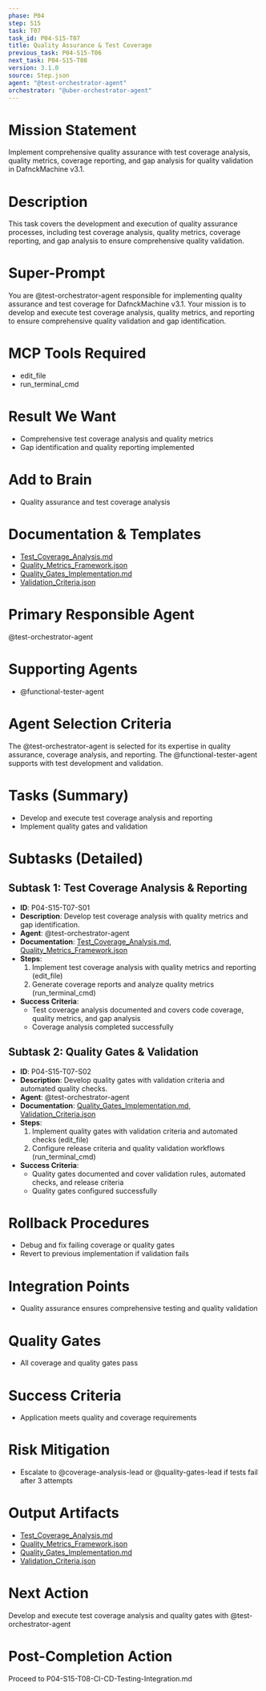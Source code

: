 ```yaml
---
phase: P04
step: S15
task: T07
task_id: P04-S15-T07
title: Quality Assurance & Test Coverage
previous_task: P04-S15-T06
next_task: P04-S15-T08
version: 3.1.0
source: Step.json
agent: "@test-orchestrator-agent"
orchestrator: "@uber-orchestrator-agent"
---
```


# Mission Statement
Implement comprehensive quality assurance with test coverage analysis, quality metrics, coverage reporting, and gap analysis for quality validation in DafnckMachine v3.1.

# Description
This task covers the development and execution of quality assurance processes, including test coverage analysis, quality metrics, coverage reporting, and gap analysis to ensure comprehensive quality validation.

# Super-Prompt
You are @test-orchestrator-agent responsible for implementing quality assurance and test coverage for DafnckMachine v3.1. Your mission is to develop and execute test coverage analysis, quality metrics, and reporting to ensure comprehensive quality validation and gap identification.

# MCP Tools Required
- edit_file
- run_terminal_cmd

# Result We Want
- Comprehensive test coverage analysis and quality metrics
- Gap identification and quality reporting implemented

# Add to Brain
- Quality assurance and test coverage analysis

# Documentation & Templates
- [Test_Coverage_Analysis.md](mdc:01_Machine/04_Documentation/Doc/Phase_4/15_Automated_Testing/Test_Coverage_Analysis.md)
- [Quality_Metrics_Framework.json](mdc:01_Machine/04_Documentation/Doc/Phase_4/15_Automated_Testing/Quality_Metrics_Framework.json)
- [Quality_Gates_Implementation.md](mdc:01_Machine/04_Documentation/Doc/Phase_4/15_Automated_Testing/Quality_Gates_Implementation.md)
- [Validation_Criteria.json](mdc:01_Machine/04_Documentation/Doc/Phase_4/15_Automated_Testing/Validation_Criteria.json)

# Primary Responsible Agent
@test-orchestrator-agent

# Supporting Agents
- @functional-tester-agent

# Agent Selection Criteria
The @test-orchestrator-agent is selected for its expertise in quality assurance, coverage analysis, and reporting. The @functional-tester-agent supports with test development and validation.

# Tasks (Summary)
- Develop and execute test coverage analysis and reporting
- Implement quality gates and validation

# Subtasks (Detailed)
## Subtask 1: Test Coverage Analysis & Reporting
- **ID**: P04-S15-T07-S01
- **Description**: Develop test coverage analysis with quality metrics and gap identification.
- **Agent**: @test-orchestrator-agent
- **Documentation**: [Test_Coverage_Analysis.md](mdc:01_Machine/04_Documentation/Doc/Phase_4/15_Automated_Testing/Test_Coverage_Analysis.md), [Quality_Metrics_Framework.json](mdc:01_Machine/04_Documentation/Doc/Phase_4/15_Automated_Testing/Quality_Metrics_Framework.json)
- **Steps**:
    1. Implement test coverage analysis with quality metrics and reporting (edit_file)
    2. Generate coverage reports and analyze quality metrics (run_terminal_cmd)
- **Success Criteria**:
    - Test coverage analysis documented and covers code coverage, quality metrics, and gap analysis
    - Coverage analysis completed successfully

## Subtask 2: Quality Gates & Validation
- **ID**: P04-S15-T07-S02
- **Description**: Develop quality gates with validation criteria and automated quality checks.
- **Agent**: @test-orchestrator-agent
- **Documentation**: [Quality_Gates_Implementation.md](mdc:01_Machine/04_Documentation/Doc/Phase_4/15_Automated_Testing/Quality_Gates_Implementation.md), [Validation_Criteria.json](mdc:01_Machine/04_Documentation/Doc/Phase_4/15_Automated_Testing/Validation_Criteria.json)
- **Steps**:
    1. Implement quality gates with validation criteria and automated checks (edit_file)
    2. Configure release criteria and quality validation workflows (run_terminal_cmd)
- **Success Criteria**:
    - Quality gates documented and cover validation rules, automated checks, and release criteria
    - Quality gates configured successfully

# Rollback Procedures
- Debug and fix failing coverage or quality gates
- Revert to previous implementation if validation fails

# Integration Points
- Quality assurance ensures comprehensive testing and quality validation

# Quality Gates
- All coverage and quality gates pass

# Success Criteria
- Application meets quality and coverage requirements

# Risk Mitigation
- Escalate to @coverage-analysis-lead or @quality-gates-lead if tests fail after 3 attempts

# Output Artifacts
- [Test_Coverage_Analysis.md](mdc:01_Machine/04_Documentation/Doc/Phase_4/15_Automated_Testing/Test_Coverage_Analysis.md)
- [Quality_Metrics_Framework.json](mdc:01_Machine/04_Documentation/Doc/Phase_4/15_Automated_Testing/Quality_Metrics_Framework.json)
- [Quality_Gates_Implementation.md](mdc:01_Machine/04_Documentation/Doc/Phase_4/15_Automated_Testing/Quality_Gates_Implementation.md)
- [Validation_Criteria.json](mdc:01_Machine/04_Documentation/Doc/Phase_4/15_Automated_Testing/Validation_Criteria.json)

# Next Action
Develop and execute test coverage analysis and quality gates with @test-orchestrator-agent

# Post-Completion Action
Proceed to P04-S15-T08-CI-CD-Testing-Integration.md 